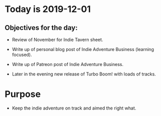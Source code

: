 # Today is 2019-12-01

## Objectives for the day:

- Review of November for Indie Tavern sheet.
- Write up of personal blog post of Indie Adventure Business (learning focused).
- Write up of Patreon post of Indie Adventure Business.

- Later in the evening new release of Turbo Boom! with loads of tracks.

# Purpose

- Keep the indie adventure on track and aimed the right what.
